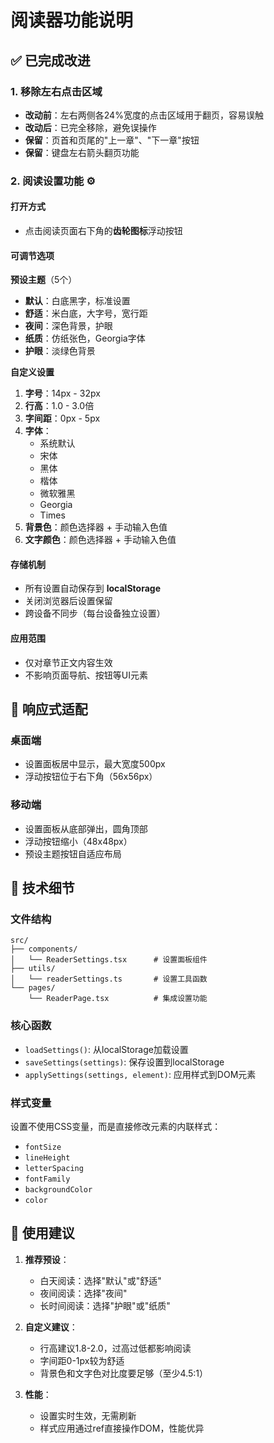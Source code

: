 # 阅读器功能说明

## ✅ 已完成改进

### 1. 移除左右点击区域
- **改动前**：左右两侧各24%宽度的点击区域用于翻页，容易误触
- **改动后**：已完全移除，避免误操作
- **保留**：页首和页尾的"上一章"、"下一章"按钮
- **保留**：键盘左右箭头翻页功能

### 2. 阅读设置功能 ⚙️

#### 打开方式
- 点击阅读页面右下角的**齿轮图标**浮动按钮

#### 可调节选项

**预设主题**（5个）
- **默认**：白底黑字，标准设置
- **舒适**：米白底，大字号，宽行距
- **夜间**：深色背景，护眼
- **纸质**：仿纸张色，Georgia字体
- **护眼**：淡绿色背景

**自定义设置**
1. **字号**：14px - 32px
2. **行高**：1.0 - 3.0倍
3. **字间距**：0px - 5px
4. **字体**：
   - 系统默认
   - 宋体
   - 黑体
   - 楷体
   - 微软雅黑
   - Georgia
   - Times
5. **背景色**：颜色选择器 + 手动输入色值
6. **文字颜色**：颜色选择器 + 手动输入色值

#### 存储机制
- 所有设置自动保存到 **localStorage**
- 关闭浏览器后设置保留
- 跨设备不同步（每台设备独立设置）

#### 应用范围
- 仅对章节正文内容生效
- 不影响页面导航、按钮等UI元素

## 📱 响应式适配

### 桌面端
- 设置面板居中显示，最大宽度500px
- 浮动按钮位于右下角（56x56px）

### 移动端
- 设置面板从底部弹出，圆角顶部
- 浮动按钮缩小（48x48px）
- 预设主题按钮自适应布局

## 🎨 技术细节

### 文件结构
```
src/
├── components/
│   └── ReaderSettings.tsx      # 设置面板组件
├── utils/
│   └── readerSettings.ts       # 设置工具函数
└── pages/
    └── ReaderPage.tsx          # 集成设置功能
```

### 核心函数
- `loadSettings()`: 从localStorage加载设置
- `saveSettings(settings)`: 保存设置到localStorage
- `applySettings(settings, element)`: 应用样式到DOM元素

### 样式变量
设置不使用CSS变量，而是直接修改元素的内联样式：
- `fontSize`
- `lineHeight`
- `letterSpacing`
- `fontFamily`
- `backgroundColor`
- `color`

## 🔧 使用建议

1. **推荐预设**：
   - 白天阅读：选择"默认"或"舒适"
   - 夜间阅读：选择"夜间"
   - 长时间阅读：选择"护眼"或"纸质"

2. **自定义建议**：
   - 行高建议1.8-2.0，过高过低都影响阅读
   - 字间距0-1px较为舒适
   - 背景色和文字色对比度要足够（至少4.5:1）

3. **性能**：
   - 设置实时生效，无需刷新
   - 样式应用通过ref直接操作DOM，性能优异
